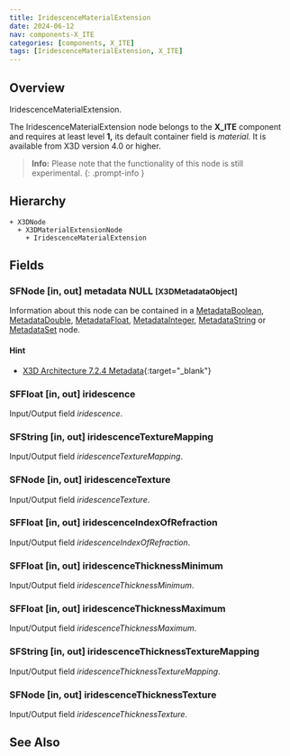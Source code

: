 ```yaml
---
title: IridescenceMaterialExtension
date: 2024-06-12
nav: components-X_ITE
categories: [components, X_ITE]
tags: [IridescenceMaterialExtension, X_ITE]
---
```

<style>
.post h3 {
   word-spacing: 0.2em;
}
</style>

## Overview

IridescenceMaterialExtension.

The IridescenceMaterialExtension node belongs to the **X_ITE** component and requires at least level **1,** its default container field is *material.* It is available from X3D version 4.0 or higher.

>**Info:** Please note that the functionality of this node is still experimental.
{: .prompt-info }

## Hierarchy

```
+ X3DNode
  + X3DMaterialExtensionNode
    + IridescenceMaterialExtension
```

## Fields

### SFNode [in, out] **metadata** NULL <small>[X3DMetadataObject]</small>

Information about this node can be contained in a [MetadataBoolean](/x_ite/components/core/metadataboolean/), [MetadataDouble](/x_ite/components/core/metadatadouble/), [MetadataFloat](/x_ite/components/core/metadatafloat/), [MetadataInteger](/x_ite/components/core/metadatainteger/), [MetadataString](/x_ite/components/core/metadatastring/) or [MetadataSet](/x_ite/components/core/metadataset/) node.

#### Hint

- [X3D Architecture 7.2.4 Metadata](https://www.web3d.org/specifications/X3Dv4/ISO-IEC19775-1v4-IS//Part01/components/core.html#Metadata){:target="_blank"}

### SFFloat [in, out] **iridescence**

Input/Output field *iridescence*.

### SFString [in, out] **iridescenceTextureMapping**

Input/Output field *iridescenceTextureMapping*.

### SFNode [in, out] **iridescenceTexture**

Input/Output field *iridescenceTexture*.

### SFFloat [in, out] **iridescenceIndexOfRefraction**

Input/Output field *iridescenceIndexOfRefraction*.

### SFFloat [in, out] **iridescenceThicknessMinimum**

Input/Output field *iridescenceThicknessMinimum*.

### SFFloat [in, out] **iridescenceThicknessMaximum**

Input/Output field *iridescenceThicknessMaximum*.

### SFString [in, out] **iridescenceThicknessTextureMapping**

Input/Output field *iridescenceThicknessTextureMapping*.

### SFNode [in, out] **iridescenceThicknessTexture**

Input/Output field *iridescenceThicknessTexture*.

## See Also

